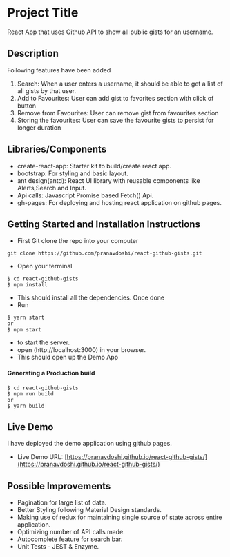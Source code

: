# Project Title

React App that uses Github API to show all public gists for an username.

## Description

Following features have been added

1. Search: When a user enters a username, it should be able to get a list of all gists by that user.
2. Add to Favourites: User can add gist to favorites section with click of button
3. Remove from Favourites: User can remove gist from favourites section
4. Storing the favourites: User can save the favourite gists to persist for longer duration

## Libraries/Components

- create-react-app: Starter kit to build/create react app.
- bootstrap: For styling and basic layout.
- ant design(antd): React UI library with reusable components like Alerts,Search and Input.
- Api calls: Javascript Promise based Fetch() Api.
- gh-pages: For deploying and hosting react application on github pages.

## Getting Started and Installation Instructions

- First Git clone the repo into your computer

```
git clone https://github.com/pranavdoshi/react-github-gists.git
```

- Open your terminal

```
$ cd react-github-gists
$ npm install
```

- This should install all the dependencies. Once done
- Run

```
$ yarn start
or
$ npm start
```

- to start the server.
- open (http://localhost:3000) in your browser.
- This should open up the Demo App

#### Generating a Production build

```
$ cd react-github-gists
$ npm run build
or
$ yarn build
```

## Live Demo

I have deployed the demo application using github pages.

- Live Demo URL: [https://pranavdoshi.github.io/react-github-gists/](https://pranavdoshi.github.io/react-github-gists/)

## Possible Improvements

- Pagination for large list of data.
- Better Styling following Material Design standards.
- Making use of redux for maintaining single source of state across entire application.
- Optimizing number of API calls made.
- Autocomplete feature for search bar.
- Unit Tests - JEST & Enzyme.
